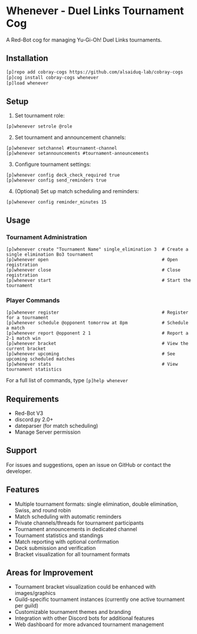 # Whenever - Duel Links Tournament Cog

A Red-Bot cog for managing Yu-Gi-Oh! Duel Links tournaments.

## Installation

```bash
[p]repo add cobray-cogs https://github.com/alsaiduq-lab/cobray-cogs
[p]cog install cobray-cogs whenever
[p]load whenever
```

## Setup

1. Set tournament role:

```
[p]whenever setrole @role
```

2. Set tournament and announcement channels:

```
[p]whenever setchannel #tournament-channel
[p]whenever setannouncements #tournament-announcements
```

3. Configure tournament settings:

```
[p]whenever config deck_check_required true
[p]whenever config send_reminders true
```

4. (Optional) Set up match scheduling and reminders:

```
[p]whenever config reminder_minutes 15
```

## Usage

### Tournament Administration

```
[p]whenever create "Tournament Name" single_elimination 3  # Create a single elimination Bo3 tournament
[p]whenever open                                           # Open registration
[p]whenever close                                          # Close registration
[p]whenever start                                          # Start the tournament
```

### Player Commands

```
[p]whenever register                                       # Register for a tournament
[p]whenever schedule @opponent tomorrow at 8pm             # Schedule a match
[p]whenever report @opponent 2 1                           # Report a 2-1 match win
[p]whenever bracket                                        # View the current bracket
[p]whenever upcoming                                       # See upcoming scheduled matches
[p]whenever stats                                          # View tournament statistics
```

For a full list of commands, type `[p]help whenever`

## Requirements

- Red-Bot V3
- discord.py 2.0+
- dateparser (for match scheduling)
- Manage Server permission

## Support

For issues and suggestions, open an issue on GitHub or contact the developer.

## Features

- Multiple tournament formats: single elimination, double elimination, Swiss, and round robin
- Match scheduling with automatic reminders
- Private channels/threads for tournament participants
- Tournament announcements in dedicated channel
- Tournament statistics and standings
- Match reporting with optional confirmation
- Deck submission and verification
- Bracket visualization for all tournament formats

## Areas for Improvement
- Tournament bracket visualization could be enhanced with images/graphics
- Guild-specific tournament instances (currently one active tournament per guild)
- Customizable tournament themes and branding
- Integration with other Discord bots for additional features
- Web dashboard for more advanced tournament management